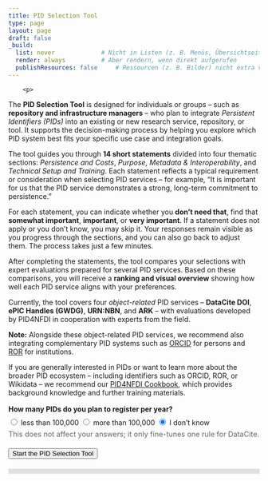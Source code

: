 ```yaml
---
title: PID Selection Tool
type: page
layout: page
draft: false
_build:
  list: never             # Nicht in Listen (z. B. Menüs, Übersichtseiten)
  render: always          # Aber rendern, wenn direkt aufgerufen
  publishResources: false     # Ressourcen (z. B. Bilder) nicht extra verlinken
---
```


<!-- Load the tool's styles and scripts -->
<div id="pidtool-container">
  <script src="/pidtool/script.js"></script>
  <link rel="stylesheet" href="/pidtool/style.css">
</div>

<!-- Initial intro and entity selection page -->
<div id="section-intro">
  <div id="pidtool-intro">

        <p>
The <strong>PID Selection Tool</strong> is designed for individuals or groups – such as <strong>repository and infrastructure managers</strong> – who plan to integrate <em>Persistent Identifiers (PIDs)</em> into an existing or new research service, repository, or tool. It supports the decision-making process by helping you explore which PID system best fits your specific use case and integration goals.
</p>

<p>
The tool guides you through <strong>14 short statements</strong> divided into four thematic sections: <em>Persistence and Costs</em>, <em>Purpose</em>, <em>Metadata &amp; Interoperability</em>, and <em>Technical Setup and Training</em>. Each statement reflects a typical requirement or consideration when selecting PID services – for example, “It is important for us that the PID service demonstrates a strong, long-term commitment to persistence.” 
</p>

<p>
For each statement, you can indicate whether you <strong>don’t need that</strong>, find that <strong>somewhat important</strong>, <strong>important</strong>, or <strong>very important</strong>. If a statement does not apply or you don’t know, you may skip it. Your responses remain visible as you progress through the sections, and you can also go back to adjust them. The process takes just a few minutes.
</p>

<p>
After completing the statements, the tool compares your selections with expert evaluations prepared for several PID services. Based on these comparisons, you will receive a <strong>ranking and visual overview</strong> showing how well each PID service aligns with your preferences.
</p>

<p>
Currently, the tool covers four <em>object-related</em> PID services – <strong>DataCite DOI</strong>, <strong>ePIC Handles (GWDG)</strong>, <strong>URN:NBN</strong>, and <strong>ARK</strong> – with evaluations developed by PID4NFDI in cooperation with experts from the field.
</p>

<div class="result-info">
  <p><strong>Note:</strong> Alongside these object-related PID services, we recommend also integrating complementary PID systems such as
  <a href="https://orcid.org" target="_blank" rel="noopener">ORCID</a> for persons and
  <a href="https://ror.org" target="_blank" rel="noopener">ROR</a> for institutions.</p>

  <p>If you are generally interested in PIDs or want to learn more about the broader PID ecosystem – including identifiers such as ORCID, ROR, or Wikidata – we recommend our
  <a href="https://pid4nfdi-training.readthedocs.io/en/latest/" target="_blank" rel="noopener">PID4NFDI Cookbook</a>, which provides background knowledge and further training materials.</p>
</div>


  </div>

<!-- PID volume pre-question (no scoring; just a switch used later in JS) -->
<div id="pid-volume-block" class="question" style="margin: 1rem 0 1.25rem 0;">
  <label><strong>How many PIDs do you plan to register per year?</strong></label>
  <div class="likert" style="margin-top: .5rem;">
    <label>
      <input type="radio" name="pid-volume" value="lt100k">
      less than 100,000
    </label>
    <label>
      <input type="radio" name="pid-volume" value="gt100k">
      more than 100,000
    </label>
    <label>
      <input type="radio" name="pid-volume" value="unknown" checked>
      I don’t know
    </label>
  </div>
  <p style="font-size:.9rem;color:#666;margin:.4rem 0 0;">
    This does not affect your answers; it only fine-tunes one rule for DataCite.
  </p>
</div>

  
<!-- taken out for the moment - might come in later again
  <div id="entity-selection">
    <h2>I want a PID for:</h2>
    <label><input type="checkbox" value="research data"> Research data (datasets)</label><br>
    <label><input type="checkbox" value="text"> Texts (articles, books, reports, etc.)</label><br>
    <label><input type="checkbox" value="ontology"> Ontologies, vocabularies, standards</label><br>
    <label><input type="checkbox" value="granular"> Granular dataset parts (e.g., annotations)</label><br>
    <label><input type="checkbox" value="physical"> Physical objects (artefacts, samples)</label><br>
    <label><input type="checkbox" value="instruments"> Instruments or hardware</label><br>
    <label><input type="checkbox" value="software"> Software</label><br><br>
  </div>
-->
  <button onclick="startTool()">Start the PID Selection Tool</button>
</div>

<!-- Progress bar -->
<div class="progress-container" style="background-color: #e0e0e0; height: 10px; width: 100%; margin: 20px 0;">
  <div id="progress-bar" style="height: 10px; background-color: #4caf50; width: 0%;"></div>
</div>

<!-- Main question container -->
<div id="question-container" style="display:none;"></div>

<!-- Results display -->
<div id="section-results" style="display:none;">
  <h2>Results</h2>
  <div id="results"></div>
</div>
